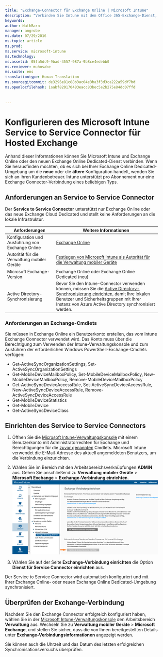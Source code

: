 ```yaml
---
title: "Exchange-Connector für Exchange Online | Microsoft Intune"
description: "Verbinden Sie Intune mit dem Office 365-Exchange-Dienst, um die Verwaltung mobiler Geräte (Mobile Device Management, MDM) mit Exchange ActiveSync zu unterstützen."
keywords: 
author: NathBarn
manager: angrobe
ms.date: 07/29/2016
ms.topic: article
ms.prod: 
ms.service: microsoft-intune
ms.technology: 
ms.assetid: 05fa5dc9-9bad-4557-987a-9b8ce4edebb0
ms.reviewer: muhosabe
ms.suite: ems
translationtype: Human Translation
ms.sourcegitcommit: de3296e81c88b3ac04e3ba3f3d3ca222a59df7bd
ms.openlocfilehash: 1aabf820170483eacc83bec5e2b275e84dc07ffd


---
```


# Konfigurieren des Microsoft Intune Service to Service Connector für Hosted Exchange

Anhand dieser Informationen können Sie Microsoft Intune und Exchange Online oder den neuen Exchange Online Dedicated-Dienst verbinden. Wenn Sie herausfinden möchten, ob es sich bei Ihrer Exchange Online Dedicated-Umgebung um die **neue** oder die **ältere** Konfiguration handelt, wenden Sie sich an Ihren Kundenbetreuer. Intune unterstützt pro Abonnement nur eine Exchange Connector-Verbindung eines beliebigen Typs.

## Anforderungen an Service to Service Connector
Der **Service to Service Connector** unterstützt nur Exchange Online oder das neue Exchange Cloud Dedicated und stellt keine Anforderungen an die lokale Infrastruktur.

|Anforderungen|Weitere Informationen|
|---------------|--------------------|
|Konfiguration und Ausführung von Exchange Online|[Exchange Online](https://technet.microsoft.com/library/jj200580.aspx) |
|Autorität für die Verwaltung mobiler Geräte| [Festlegen von Microsoft Intune als Autorität für die Verwaltung mobiler Geräte](get-ready-to-enroll-devices-in-microsoft-intune.md#set-mobile-device-management-authority)|
|Microsoft Exchange-Version|Exchange Online oder Exchange Online Dedicated (neu)|
|Active Directory-Synchronisierung|Bevor Sie den Intune-Connector verwenden können, müssen Sie die [Active Directory-Synchronisierung einrichten](/intune/get-started/start-with-a-paid-subscription-to-microsoft-intune-step-3), damit Ihre lokalen Benutzer und Sicherheitsgruppen mit Ihrer Instanz von Azure Active Directory synchronisiert werden.|

### Anforderungen an Exchange-Cmdlets

Sie müssen in Exchange Online ein Benutzerkonto erstellen, das vom Intune Exchange Connector verwendet wird. Das Konto muss über die Berechtigung zum Verwenden der Intune-Verwaltungskonsole und zum Ausführen der erforderlichen Windows PowerShell-Exchange-Cmdlets verfügen:

 - Get-ActiveSyncOrganizationSettings, Set-ActiveSyncOrganizationSettings
 - Get-MobileDeviceMailboxPolicy, Set-MobileDeviceMailboxPolicy, New-MobileDeviceMailboxPolicy, Remove-MobileDeviceMailboxPolicy
 - Get-ActiveSyncDeviceAccessRule, Set-ActiveSyncDeviceAccessRule, New-ActiveSyncDeviceAccessRule, Remove-ActiveSyncDeviceAccessRule
 - Get-MobileDeviceStatistics
 - Get-MobileDevice
 - Get-ActiveSyncDeviceClass

## Einrichten des Service to Service Connectors

1. Öffnen Sie die [Microsoft Intune-Verwaltungskonsole](http://manage.microsoft.com) mit einem Benutzerkonto mit Administratorrechten für Exchange und Berechtigungen für die [zuvor genannten](#exchange-cmdlet-requirements) Cmdlets. Microsoft Intune verwendet die E-Mail-Adresse des aktuell angemeldeten Benutzers, um die Verbindung einzurichten.

2.  Wählen Sie im Bereich mit den Arbeitsbereichsverknüpfungen **ADMIN** aus. Gehen Sie anschließend zu **Verwaltung mobiler Geräte** > **Microsoft Exchange** > **Exchange-Verbindung einrichten**.
![Seite „Service to Service Connector einrichten“](../media/intunesa5cservicetoserviceconnector.png)

3.  Wählen Sie auf der Seite **Exchange-Verbindung einrichten** die Option **Dienst für Service Connector einrichten** aus.


Der Service to Service Connector wird automatisch konfiguriert und mit Ihrer Exchange Online- oder neuen Exchange Online Dedicated-Umgebung synchronisiert.

## Überprüfen der Exchange-Verbindung

Nachdem Sie den Exchange Connector erfolgreich konfiguriert haben, wählen Sie in der [Microsoft Intune-Verwaltungskonsole](http://manage.microsoft.com) den Arbeitsbereich **Verwaltung** aus. Wechseln Sie zu **Verwaltung mobiler Geräte** > **Microsoft Exchange**, und stellen Sie sicher, dass die von Ihnen bereitgestellten Details unter **Exchange-Verbindungsinformationen** angezeigt werden.

Sie können auch die Uhrzeit und das Datum des letzten erfolgreichen Synchronisationsversuchs überprüfen.



<!--HONumber=Jul16_HO5-->



